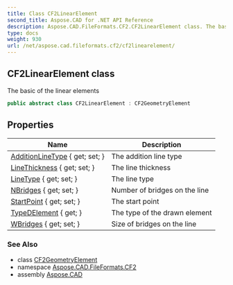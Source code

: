 ```yaml
---
title: Class CF2LinearElement
second_title: Aspose.CAD for .NET API Reference
description: Aspose.CAD.FileFormats.CF2.CF2LinearElement class. The basic of the linear elements
type: docs
weight: 930
url: /net/aspose.cad.fileformats.cf2/cf2linearelement/
---
```

## CF2LinearElement class

The basic of the linear elements

```csharp
public abstract class CF2LinearElement : CF2GeometryElement
```

## Properties

| Name | Description |
| --- | --- |
| [AdditionLineType](../../aspose.cad.fileformats.cf2/cf2geometryelement/additionlinetype/) { get; set; } | The addition line type |
| [LineThickness](../../aspose.cad.fileformats.cf2/cf2geometryelement/linethickness/) { get; set; } | The line thickness |
| [LineType](../../aspose.cad.fileformats.cf2/cf2geometryelement/linetype/) { get; set; } | The line type |
| [NBridges](../../aspose.cad.fileformats.cf2/cf2linearelement/nbridges/) { get; set; } | Number of bridges on the line |
| [StartPoint](../../aspose.cad.fileformats.cf2/cf2drawnelement/startpoint/) { get; set; } | The start point |
| [TypeDElement](../../aspose.cad.fileformats.cf2/cf2drawnelement/typedelement/) { get; } | The type of the drawn element |
| [WBridges](../../aspose.cad.fileformats.cf2/cf2linearelement/wbridges/) { get; set; } | Size of bridges on the line |

### See Also

* class [CF2GeometryElement](../cf2geometryelement/)
* namespace [Aspose.CAD.FileFormats.CF2](../../aspose.cad.fileformats.cf2/)
* assembly [Aspose.CAD](../../)


